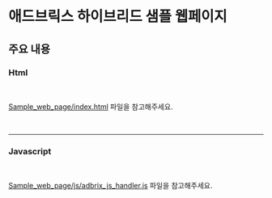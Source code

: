 # 애드브릭스 하이브리드 샘플 웹페이지


## 주요 내용  

### Html 
<br>

[Sample_web_page/index.html](https://github.com/IGAWorksDev/Adbrix.Remaster.Hybrid.Sample/blob/master/sample_proj/web/index.html) 파일을 참고해주세요.

<br>



------



### Javascript
<br>

[Sample_web_page/js/adbrix_js_handler.js](https://github.com/IGAWorksDev/Adbrix.Remaster.Hybrid.Sample/blob/master/sample_proj/web/js/adbrix_js_handler.js) 파일을 참고해주세요.


